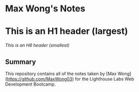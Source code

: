 # Max Wong's Notes
# This is an H1 header (largest)
###### This is an H6 header (smallest)

## Summary
This repository contains all of the notes taken by [Max Wong] (https://github.com/MaxWong03) for the Lighthouse Labs Web Development Bootcamp.

